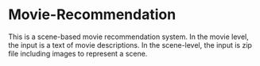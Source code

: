 # Movie-Recommendation
This is a scene-based movie recommendation system. In the movie level, the input is a text of movie descriptions. In the scene-level, the input is zip file including images to represent a scene.
